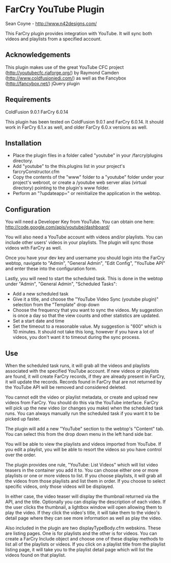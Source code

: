 FarCry YouTube Plugin
=====================

Sean Coyne - http://www.n42designs.com/

This FarCry plugin provides integration with YouTube.  It will sync both videos and playlists from a specified account.

Acknowledgements
----------------

This plugin makes use of the great YouTube CFC project (http://youtubecfc.riaforge.org/) by Raymond Camden (http://www.coldfusionjedi.com/) as well as the Fancybox (http://fancybox.net/) jQuery plugin

Requirements
------------

ColdFusion 9.0.1
FarCry 6.0.14

This plugin has been tested on ColdFusion 9.0.1 and FarCry 6.0.14.  It should work in FarCry 6.1.x as well, and older FarCry 6.0.x versions as well.

Installation
------------

* Place the plugin files in a folder called "youtube" in your /farcry/plugins directory.
* Add "youtube" to the this.plugins list in your project's farcryConstructor.cfm
* Copy the contents of the "www" folder to a "youtube" folder under your project's webroot, or create a /youtube web server alias (virtual directory) pointing to the plugin's www folder.
* Perform an "?updateapp=" or reinitialize the application in the webtop.

Configuration
-------------

You will need a Developer Key from YouTube.  You can obtain one here: http://code.google.com/apis/youtube/dashboard/

You will also need a YouTube account with videos and/or playlists.  You can include other users' videos in your playlists.  The plugin will sync those videos with FarCry as well.

Once you have your dev key and username you should login into the FarCry webtop, navigate to "Admin", "General Admin", "Edit Config", "YouTube API" and enter these into the configuration form.

Lastly, you will need to start the scheduled task.  This is done in the webtop under "Admin", "General Admin", "Scheduled Tasks":

* Add a new scheduled task
* Give it a title, and choose the "YouTube Video Sync (youtube plugin)" selection from the "Template" drop down
* Choose the frequency that you want to sync the videos.  My suggestion is once a day so that the view counts and other statistics are updated.
* Set a start date and time
* Set the timeout to a reasonable value.  My suggestion is "600" which is 10 minutes. It should not take this long, however if you have a lot of videos, you don't want it to timeout during the sync process.

Use
---

When the scheduled task runs, it will grab all the videos and playlists associated with the specified YouTube account.  If new videos or playlists are found, it will create FarCry records, if they are already present in FarCry, it will update the records.  Records found in FarCry that are not returned by the YouTube API will be removed and considered deleted.

You cannot edit the video or playlist metadata, or create and upload new videos from FarCry.  You should do this via the YouTube interface.  FarCry will pick up the new video (or changes you make) when the scheduled task runs.  You can always manually run the scheduled task if you want it to be picked up faster.

The plugin will add a new "YouTube" section to the webtop's "Content" tab.  You can select this from the drop down menu in the left hand side bar.

You will be able to view the playlists and videos imported from YouTube.  If you edit a playlist, you will be able to resort the videos so you have control over the order.

The plugin provides one rule, "YouTube: List Videos" which will list video teasers in the container you add it to.  You can choose either one or more playlists or one or more videos to list.  If you choose playlists, it will grab all the videos from those playlists and list them in order.  If you choose to select specific videos, only those videos will be displayed.

In either case, the video teaser will display the thumbnail returned via the API, and the title.  Optionally you can display the description of each video.  If the user clicks the thumbnail, a lightbox window will open allowing them to play the video.  If they click the video's title, it will take them to the video's detail page where they can see more information as well as play the video.

Also included in the plugin are two displayTypeBody.cfm webskins.  These are listing pages.  One is for playlists and the other is for videos.  You can create a FarCry Include object and choose one of these display methods to list all of the playlists or videos.  If you click on a playlist title from the playlist listing page, it will take you to the playlist detail page which will list the videos found on that playlist.
